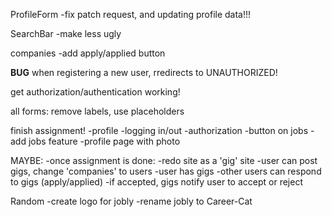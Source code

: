ProfileForm
  -fix patch request, and updating profile data!!!


SearchBar
  -make less ugly


companies
  -add apply/applied button

****BUG****
when registering a new user, 
rredirects to UNAUTHORIZED! 

get authorization/authentication working!


all forms: remove labels, use placeholders

finish assignment!
-profile
-logging in/out
-authorization
-button on jobs
-add jobs feature
-profile page with photo


MAYBE:
-once assignment is done:
  -redo site as a 'gig' site 
  -user can post gigs, change 'companies' to users
  -user has gigs
  -other users can respond to gigs (apply/applied)
  -if accepted, gigs notify user to accept or reject




Random
  -create logo for jobly
  -rename jobly to Career-Cat

